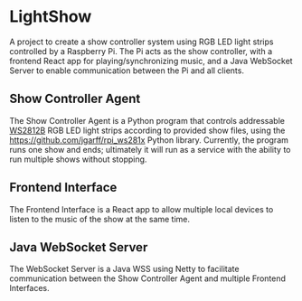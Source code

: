 # LightShow

A project to create a show controller system using RGB LED light strips controlled by a Raspberry Pi. The Pi acts as the show controller, with a frontend React app for playing/synchronizing music, and a Java WebSocket Server to enable communication between the Pi and all clients.

## Show Controller Agent

The Show Controller Agent is a Python program that controls addressable [WS2812B]() RGB LED light strips according to provided show files, using the https://github.com/jgarff/rpi_ws281x Python library. Currently, the program runs one show and ends; ultimately it will run as a service with the ability to run multiple shows without stopping.

## Frontend Interface

The Frontend Interface is a React app to allow multiple local devices to listen to the music of the show at the same time.

## Java WebSocket Server

The WebSocket Server is a Java WSS using Netty to facilitate communication between the Show Controller Agent and multiple Frontend Interfaces.
